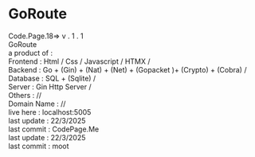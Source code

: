 # GoRoute

Code.Page.18=> v . 1 . 1 <br>
GoRoute <br>
a product of : <br>
      Frontend : Html / Css / Javascript  / HTMX /<br>
      Backend : Go + (Gin) + (Nat) + (Net) + (Gopacket )+ (Crypto) + (Cobra) / <br>
      Database : SQL + (Sqlite) /  <br>
      Server : Gin Http Server /   <br>
      Others : //  <br>
Domain Name : //   <br>
live here : localhost:5005   <br>
last update : 22/3/2025 <br>
last commit : CodePage.Me  <br>
last update : 22/3/2025 <br>
last commit : moot <br>
